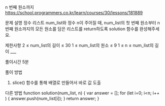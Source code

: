 n 번째 원소까지
https://school.programmers.co.kr/learn/courses/30/lessons/181889

문제 설명
정수 리스트 num_list와 정수 n이 주어질 때, num_list의 첫 번째 원소부터 n 번째 원소까지의 모든 원소를 담은 리스트를 return하도록 solution 함수를 완성해주세요.

제한사항
2 ≤ num_list의 길이 ≤ 30
1 ≤ num_list의 원소 ≤ 9
1 ≤ n ≤ num_list의 길이 \_\_\_

풀이시간
5분

풀이 방법

1. slice() 함수를 통해 배열로 만들어서 바로 값 도출

다른 방법
function solution(num_list, n) {
var answer = [];
for (let i=0; i<n; i++ ) {
answer.push(num_list[i]);
}
return answer;
}
